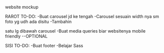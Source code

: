 website mockup

RAROT TO-DO:
-Buat carousel jd ke tengah
-Carousel sesuain width nya sm foto yg udh ada disitu
-Tambahin <p> satu lg dibawah carousel
-Buat media queries biar websitenya mobile friendly --OPTIONAL

SISI TO-DO:
-Buat footer
-Belajar Sass